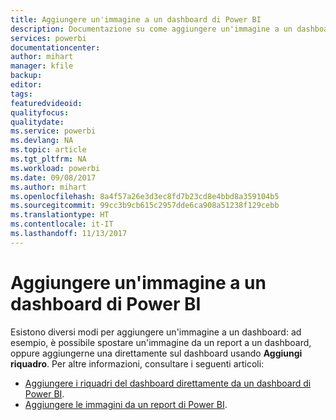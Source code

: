 ```yaml
---
title: Aggiungere un'immagine a un dashboard di Power BI
description: Documentazione su come aggiungere un'immagine a un dashboard di Power BI.
services: powerbi
documentationcenter: 
author: mihart
manager: kfile
backup: 
editor: 
tags: 
featuredvideoid: 
qualityfocus: 
qualitydate: 
ms.service: powerbi
ms.devlang: NA
ms.topic: article
ms.tgt_pltfrm: NA
ms.workload: powerbi
ms.date: 09/08/2017
ms.author: mihart
ms.openlocfilehash: 8a4f57a26e3d3ec8fd7b23cd8e4bbd8a359104b5
ms.sourcegitcommit: 99cc3b9cb615c2957dde6ca908a51238f129cebb
ms.translationtype: HT
ms.contentlocale: it-IT
ms.lasthandoff: 11/13/2017
---
```

# <a name="add-an-image-to-a-power-bi-dashboard"></a>Aggiungere un'immagine a un dashboard di Power BI
Esistono diversi modi per aggiungere un'immagine a un dashboard: ad esempio, è possibile spostare un'immagine da un report a un dashboard, oppure aggiungerne una direttamente sul dashboard usando **Aggiungi riquadro**.  Per altre informazioni, consultare i seguenti articoli:

* [Aggiungere i riquadri del dashboard direttamente da un dashboard di Power BI](service-dashboard-add-widget.md).
* [Aggiungere le immagini da un report di Power BI](service-dashboard-pin-tile-from-report.md).

